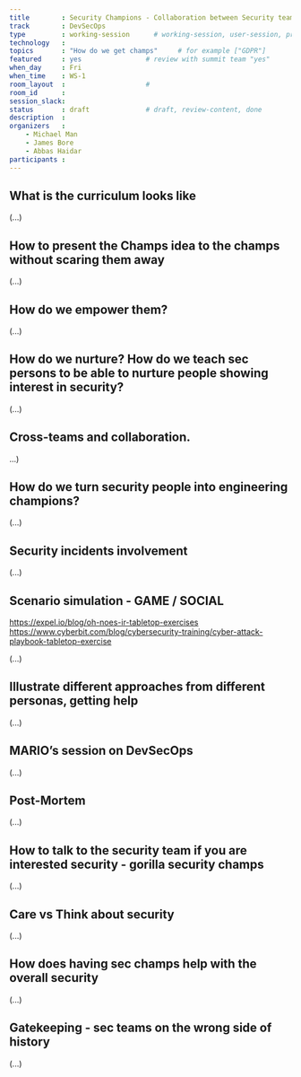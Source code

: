 ```yaml
---
title        : Security Champions - Collaboration between Security team and Security champions- It goes both ways
track        : DevSecOps
type         : working-session      # working-session, user-session, product-session
technology   :
topics       : "How do we get champs"     # for example ["GDPR"]
featured     : yes                # review with summit team "yes"
when_day     : Fri
when_time    : WS-1
room_layout  :                    #
room_id      :
session_slack: 
status       : draft              # draft, review-content, done
description  :
organizers   :
    - Michael Man
    - James Bore
    - Abbas Haidar
participants :
---
```



## What is the curriculum looks like

(...)

## How to present the Champs idea to the champs without scaring them away

(...)

## How do we empower them? 

(...)

## How do we nurture? How do we teach sec persons to be able to nurture people showing interest in security?

(...)

## Cross-teams and collaboration.

...)

## How do we turn security people into engineering champions?

(...)

## Security incidents involvement 

(...)

## Scenario simulation - GAME / SOCIAL
https://expel.io/blog/oh-noes-ir-tabletop-exercises
https://www.cyberbit.com/blog/cybersecurity-training/cyber-attack-playbook-tabletop-exercise

(...)

## Illustrate different approaches from different personas, getting help 

(...)

## MARIO’s session on DevSecOps  

(...)

## Post-Mortem

(...)

## How to talk to the security team if you are interested security - gorilla security champs

(...)

## Care vs Think about security

(...)

## How does having sec champs help with the overall security

(...)

## Gatekeeping - sec teams on the wrong side of history

(...)
